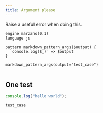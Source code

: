 ```yaml
---
title: Argument please
---
```


Raise a useful error when doing this.

```grit
engine marzano(0.1)
language js

pattern markdown_pattern_args($output) {
  `console.log($_)` => $output
}

markdown_pattern_args(output="test_case")


```

## One test

```javascript
console.log("hello world");
```

```typescript
test_case
```
